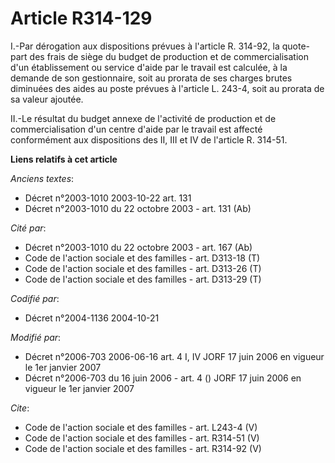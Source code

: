 # Article R314-129

I.-Par dérogation aux dispositions prévues à l'article R. 314-92, la quote-part des frais de siège du budget de production et
de commercialisation d'un établissement ou service d'aide par le travail est calculée, à la demande de son gestionnaire, soit
au prorata de ses charges brutes diminuées des aides au poste prévues à l'article L. 243-4, soit au prorata de sa valeur
ajoutée. 

II.-Le résultat du budget annexe de l'activité de production et de commercialisation d'un centre d'aide par le travail est
affecté conformément aux dispositions des II, III et IV de l'article R. 314-51.

**Liens relatifs à cet article**

_Anciens textes_:

  - Décret n°2003-1010 2003-10-22 art. 131
  - Décret n°2003-1010 du 22 octobre 2003 - art. 131 (Ab)

_Cité par_:

  - Décret n°2003-1010 du 22 octobre 2003 - art. 167 (Ab)
  - Code de l'action sociale et des familles - art. D313-18 (T)
  - Code de l'action sociale et des familles - art. D313-26 (T)
  - Code de l'action sociale et des familles - art. D313-29 (T)

_Codifié par_:

  - Décret n°2004-1136 2004-10-21

_Modifié par_:

  - Décret n°2006-703 2006-06-16 art. 4 I, IV JORF 17 juin 2006 en vigueur le 1er janvier 2007
  - Décret n°2006-703 du 16 juin 2006 - art. 4 () JORF 17 juin 2006 en vigueur le 1er janvier 2007

_Cite_:

  - Code de l'action sociale et des familles - art. L243-4 (V)
  - Code de l'action sociale et des familles - art. R314-51 (V)
  - Code de l'action sociale et des familles - art. R314-92 (V)
